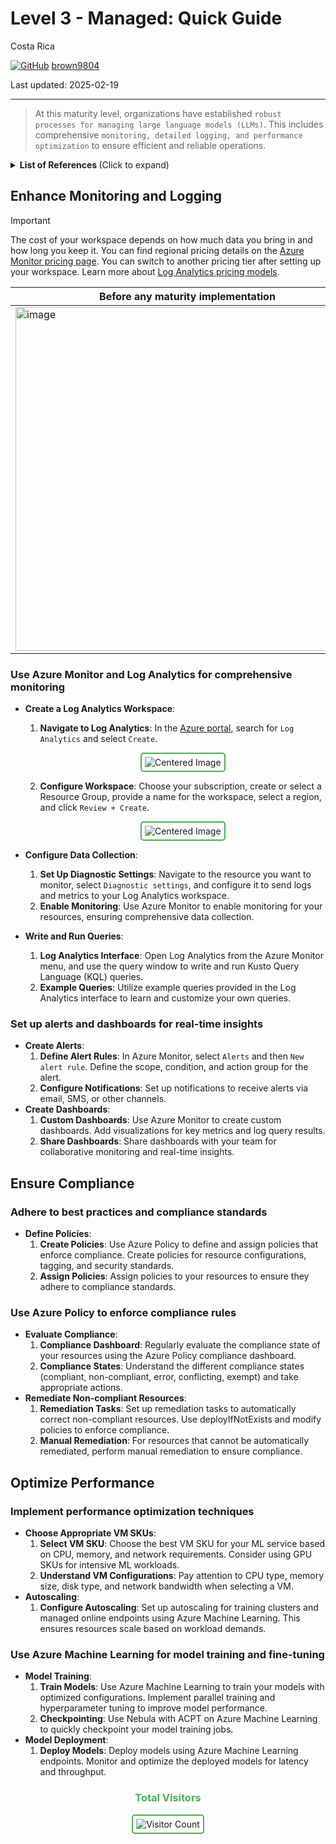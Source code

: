 # Level 3 - Managed: Quick Guide

Costa Rica

[![GitHub](https://img.shields.io/badge/--181717?logo=github&logoColor=ffffff)](https://github.com/)
[brown9804](https://github.com/brown9804)

Last updated: 2025-02-19

----------

> At this maturity level, organizations have established `robust processes for managing large language models (LLMs)`.
> This includes comprehensive `monitoring, detailed logging, and performance optimization` to ensure efficient and reliable operations.


<details>
<summary><b>List of References </b> (Click to expand)</summary>

- [Overview of Log Analytics in Azure Monitor](https://learn.microsoft.com/en-us/azure/azure-monitor/logs/log-analytics-overview)
- [Log Analytics tutorial - Azure Monitor](https://learn.microsoft.com/en-us/azure/azure-monitor/logs/log-analytics-tutorial)
- [Design a Log Analytics workspace architecture](https://learn.microsoft.com/en-us/azure/azure-monitor/logs/workspace-design)
- [Optimize Checkpoint Performance for Large Models - Azure Machine Learning](https://learn.microsoft.com/en-us/azure/machine-learning/reference-checkpoint-performance-for-large-models?view=azureml-api-2)
- [Azure Policy compliance states](https://learn.microsoft.com/en-us/azure/governance/policy/concepts/compliance-states)
- [Azure Policy documentation](https://learn.microsoft.com/en-us/azure/governance/policy/)

</details>

## Enhance Monitoring and Logging

> [!IMPORTANT]
> The cost of your workspace depends on how much data you bring in and how long you keep it. You can find regional pricing details on the [Azure Monitor pricing page](https://azure.microsoft.com/en-us/pricing/details/monitor/). You can switch to another pricing tier after setting up your workspace. Learn more about [Log Analytics pricing models](https://learn.microsoft.com/en-us/azure/azure-monitor/logs/cost-logs#pricing-model).



| Before any maturity implementation | After | 
| --- | --- | 
| <img width="550" alt="image" src="https://github.com/user-attachments/assets/dd44dc11-0f84-42f8-a451-f45a8cede608" /> | 


### Use Azure Monitor and Log Analytics for comprehensive monitoring

- **Create a Log Analytics Workspace**:
     1. **Navigate to Log Analytics**: In the [Azure portal](https://portal.azure.com), search for `Log Analytics` and select `Create`.

        <div align="center">
          <img src="https://github.com/user-attachments/assets/1e801dfc-b679-49f7-b6cd-7c4fe37114da" alt="Centered Image" style="border: 2px solid #4CAF50; border-radius: 5px; padding: 5px;"/>
        </div>

     2. **Configure Workspace**: Choose your subscription, create or select a Resource Group, provide a name for the workspace, select a region, and click `Review + Create`.

        <div align="center">
          <img src="https://github.com/user-attachments/assets/901eb973-71c0-4dd1-88c3-e7e420f05d3d" alt="Centered Image" style="border: 2px solid #4CAF50; border-radius: 5px; padding: 5px;"/>
        </div>

- **Configure Data Collection**:
     1. **Set Up Diagnostic Settings**: Navigate to the resource you want to monitor, select `Diagnostic settings`, and configure it to send logs and metrics to your Log Analytics workspace.
     2. **Enable Monitoring**: Use Azure Monitor to enable monitoring for your resources, ensuring comprehensive data collection.
- **Write and Run Queries**:
     1. **Log Analytics Interface**: Open Log Analytics from the Azure Monitor menu, and use the query window to write and run Kusto Query Language (KQL) queries.
     2. **Example Queries**: Utilize example queries provided in the Log Analytics interface to learn and customize your own queries.

### Set up alerts and dashboards for real-time insights

- **Create Alerts**:
     1. **Define Alert Rules**: In Azure Monitor, select `Alerts` and then `New alert rule`. Define the scope, condition, and action group for the alert.
     2. **Configure Notifications**: Set up notifications to receive alerts via email, SMS, or other channels.
- **Create Dashboards**:
     1. **Custom Dashboards**: Use Azure Monitor to create custom dashboards. Add visualizations for key metrics and log query results.
     2. **Share Dashboards**: Share dashboards with your team for collaborative monitoring and real-time insights.

## Ensure Compliance

### Adhere to best practices and compliance standards

- **Define Policies**:
     1. **Create Policies**: Use Azure Policy to define and assign policies that enforce compliance. Create policies for resource configurations, tagging, and security standards.
     2. **Assign Policies**: Assign policies to your resources to ensure they adhere to compliance standards.

### Use Azure Policy to enforce compliance rules

- **Evaluate Compliance**:
     1. **Compliance Dashboard**: Regularly evaluate the compliance state of your resources using the Azure Policy compliance dashboard.
     2. **Compliance States**: Understand the different compliance states (compliant, non-compliant, error, conflicting, exempt) and take appropriate actions.
- **Remediate Non-compliant Resources**:
     1. **Remediation Tasks**: Set up remediation tasks to automatically correct non-compliant resources. Use deployIfNotExists and modify policies to enforce compliance.
     2. **Manual Remediation**: For resources that cannot be automatically remediated, perform manual remediation to ensure compliance.

## Optimize Performance

### Implement performance optimization techniques

- **Choose Appropriate VM SKUs**:
     1. **Select VM SKU**: Choose the best VM SKU for your ML service based on CPU, memory, and network requirements. Consider using GPU SKUs for intensive ML workloads.
     2. **Understand VM Configurations**: Pay attention to CPU type, memory size, disk type, and network bandwidth when selecting a VM.
- **Autoscaling**:
     1. **Configure Autoscaling**: Set up autoscaling for training clusters and managed online endpoints using Azure Machine Learning. This ensures resources scale based on workload demands.

### Use Azure Machine Learning for model training and fine-tuning
- **Model Training**:
     1. **Train Models**: Use Azure Machine Learning to train your models with optimized configurations. Implement parallel training and hyperparameter tuning to improve model performance.
     2. **Checkpointing**: Use Nebula with ACPT on Azure Machine Learning to quickly checkpoint your model training jobs.
- **Model Deployment**:
     1. **Deploy Models**: Deploy models using Azure Machine Learning endpoints. Monitor and optimize the deployed models for latency and throughput.






<div align="center">
  <h3 style="color: #4CAF50;">Total Visitors</h3>
  <img src="https://profile-counter.glitch.me/brown9804/count.svg" alt="Visitor Count" style="border: 2px solid #4CAF50; border-radius: 5px; padding: 5px;"/>
</div>
